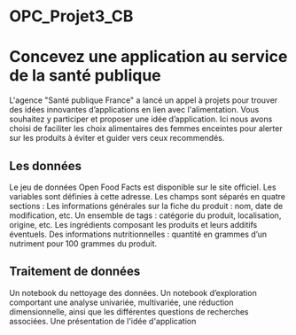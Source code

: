 # OPC_Projet3_CB
# Concevez une application au service de la santé publique
L'agence "Santé publique France" a lancé un appel à projets pour trouver des idées innovantes d’applications en lien avec l'alimentation. Vous souhaitez y participer et proposer une idée d’application.
Ici nous avons choisi de faciliter les choix alimentaires des femmes enceintes pour alerter sur les produits à éviter et guider vers ceux recommendés. 

## Les données
Le jeu de données Open Food Facts est disponible sur le site officiel. Les variables sont définies à cette adresse. 
Les champs sont séparés en quatre sections :
Les informations générales sur la fiche du produit : nom, date de modification, etc.
Un ensemble de tags : catégorie du produit, localisation, origine, etc.
Les ingrédients composant les produits et leurs additifs éventuels.
Des informations nutritionnelles : quantité en grammes d’un nutriment pour 100 grammes du produit.

## Traitement de données
Un notebook du nettoyage des données. 
Un notebook d’exploration comportant une analyse univariée, multivariée, une réduction dimensionnelle, ainsi que les différentes questions de recherches associées.
Une présentation de l'idée d'application
